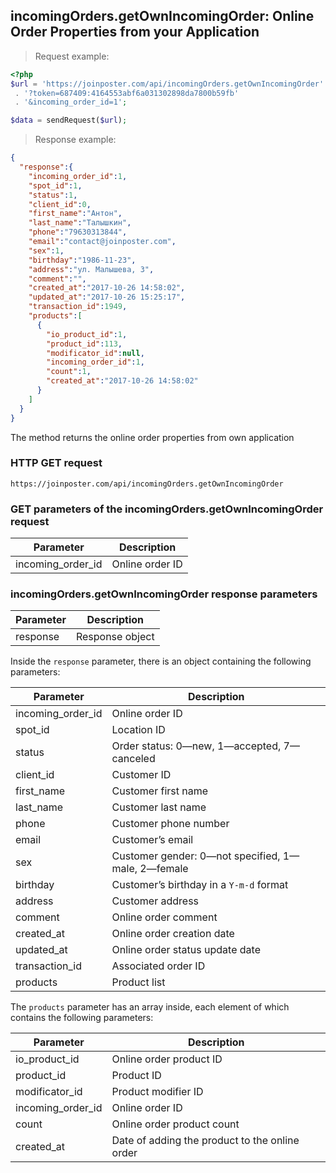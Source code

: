 ## incomingOrders.getOwnIncomingOrder: Online Order Properties from your Application

> Request example:

```php
<?php
$url = 'https://joinposter.com/api/incomingOrders.getOwnIncomingOrder'
 . '?token=687409:4164553abf6a031302898da7800b59fb'
 . '&incoming_order_id=1';

$data = sendRequest($url);
```

> Response example:

```json
{  
  "response":{  
    "incoming_order_id":1,
    "spot_id":1,
    "status":1,
    "client_id":0,
    "first_name":"Антон",
    "last_name":"Талышкин",
    "phone":"79630313844",
    "email":"contact@joinposter.com",
    "sex":1,
    "birthday":"1986-11-23",
    "address":"ул. Малышева, 3",
    "comment":"",
    "created_at":"2017-10-26 14:58:02",
    "updated_at":"2017-10-26 15:25:17",
    "transaction_id":1949,
    "products":[  
      {  
        "io_product_id":1,
        "product_id":113,
        "modificator_id":null,
        "incoming_order_id":1,
        "count":1,
        "created_at":"2017-10-26 14:58:02"
      }
    ]
  }
}
```

The method returns the online order properties from own application

### HTTP GET request

`https://joinposter.com/api/incomingOrders.getOwnIncomingOrder`

### GET parameters of the incomingOrders.getOwnIncomingOrder request

Parameter | Description
--------- | -----------
incoming_order_id | Online order ID

### incomingOrders.getOwnIncomingOrder response parameters

Parameter | Description
--------- | -----------
response | Response object

Inside the `response` parameter, there is an object containing the following parameters:

Parameter | Description
--------- | -----------
incoming_order_id | Online order ID
spot_id | Location ID
status | Order status: 0—new, 1—accepted, 7—canceled
client_id | Customer ID
first_name | Customer first name
last_name | Customer last name
phone | Customer phone number
email | Customer’s email
sex | Customer gender: 0—not specified, 1—male, 2—female
birthday | Customer’s birthday in a `Y-m-d` format
address | Customer address
comment | Online order comment
created_at | Online order creation date
updated_at | Online order status update date
transaction_id | Associated order ID
products | Product list

The `products` parameter has an array inside, each element of which contains the following parameters:

Parameter | Description
--------- | -----------
io_product_id | Online order product ID
product_id | Product ID
modificator_id | Product modifier ID
incoming_order_id | Online order ID
count | Online order product count
created_at | Date of adding the product to the online order

